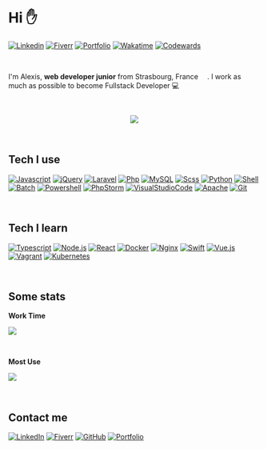 # Hi :raised_hand:

[![Linkedin](https://img.shields.io/badge/linkedin-0077B5?style=for-the-badge&color=0a66c2)](https://www.linkedin.com/in/alexishenry-strasbourg/)
[![Fiverr](https://img.shields.io/badge/fiverr-0077B5?style=for-the-badge&color=1dbf73)](https://fr.fiverr.com/alexishenry363)
[![Portfolio](https://img.shields.io/badge/portfolio-0077B5?style=for-the-badge&color=F2F2F2)](http://alexishenry.eu/)
[![Wakatime](https://img.shields.io/badge/wakatime-0077B5?style=for-the-badge&color=337ab7)](https://wakatime.com/@AlxisHenry)
[![Codewards](https://img.shields.io/badge/codewars-0077B5?style=for-the-badge&color=bb432c)](https://www.codewars.com/users/AlxisHenry)
<!--[![Rootme](https://img.shields.io/badge/root_me-0077B5?style=for-the-badge&color=191c22)](https://www.root-me.org/MANAALEXIS?lang=fr#170128326f78a2de456415a97b854e29)-->

<br>

I'm Alexis, <strong>web developer junior</strong> from Strasbourg, France  <img src="https://cdn-icons-png.flaticon.com/512/197/197560.png" width="14"/>. I work as much as possible to become Fullstack Developer 💻 

<br>

<p align="center">
  <img align="center" src="https://github-readme-stats.vercel.app/api?username=AlxisHenry&show_icons=true" />
</p>

<br>

## Tech I use

[![Javascript](https://img.shields.io/badge/javascript%20-%23323330.svg?&style=for-the-badge&logo=javascript&logoColor=fcdc00&color=gray)]()
[![jQuery](https://img.shields.io/badge/jquery%20-%230769AD.svg?&style=for-the-badge&logo=jquery&logoColor=0868ab&color=gray)]()
[![Laravel](https://img.shields.io/badge/laravel%20-hotpink.svg?&style=for-the-badge&logo=laravel&logoColor=FF2D20&color=gray)]()
[![Php](https://img.shields.io/badge/php%20-%23323330.svg?&style=for-the-badge&logo=php&logoColor=8b9ed6&color=gray)]()
[![MySQL](https://img.shields.io/badge/mysql%20-hotpink.svg?&style=for-the-badge&logo=mysql&logoColor=4479A1&color=gray)]()
[![Scss](https://img.shields.io/badge/scss%20-hotpink.svg?&style=for-the-badge&logo=SASS&logoColor=CC6699&color=gray)]()
[![Python](https://img.shields.io/badge/python%20-hotpink.svg?&style=for-the-badge&logo=python&color=gray)]()
[![Shell](https://img.shields.io/badge/bash%20-hotpink.svg?&style=for-the-badge&logo=gnu-bash&logoColor=4EAA25&color=gray)]()
[![Batch](https://img.shields.io/badge/batch%20-hotpink.svg?&style=for-the-badge&logo=windows%20terminal&logoColor=f2f2f2&color=gray)]()
[![Powershell](https://img.shields.io/badge/powershell%20-hotpink.svg?&style=for-the-badge&logo=powershell&logoColor=5391FE&color=gray)]()
[![PhpStorm](https://img.shields.io/badge/phpstorm%20-hotpink.svg?&style=for-the-badge&logo=phpstorm&logoColor=a247ea&color=gray)]()
[![VisualStudioCode](https://img.shields.io/badge/vscode%20-hotpink.svg?&style=for-the-badge&logo=visualstudiocode&logoColor=007ACC&color=gray)]()
[![Apache](https://img.shields.io/badge/apache%20-%23D42029.svg?&style=for-the-badge&logo=apache&logoColor=red&color=gray)]()
[![Git](https://img.shields.io/badge/git%20-%23F05033.svg?&style=for-the-badge&logo=git&logoColor=e84e31&color=gray)]()

<br>

## Tech I learn

[![Typescript](https://img.shields.io/badge/typescript%20-%23323330.svg?&style=for-the-badge&logo=typescript&logoColor=3178C6&color=gray)]()
[![Node.js](https://img.shields.io/badge/node.js%20-%23323330.svg?&style=for-the-badge&logo=node.js&logoColor=339933&color=gray)]()
[![React](https://img.shields.io/badge/react%20-%23323330.svg?&style=for-the-badge&logo=react&logoColor=61DAFB&color=gray)]()
[![Docker](https://img.shields.io/badge/docker%20-%23323330.svg?&style=for-the-badge&logo=docker&logoColor=2496ED&color=gray)]()
[![Nginx](https://img.shields.io/badge/nginx%20-%23323330.svg?&style=for-the-badge&logo=nginx&logoColor=009639&color=gray)]()
[![Swift](https://img.shields.io/badge/swift%20-%23323330.svg?&style=for-the-badge&logo=swift&logoColor=F05138&color=gray)]()
[![Vue.js](https://img.shields.io/badge/vuejs%20-%2335495e.svg?&style=for-the-badge&logo=vue.js&logoColor=%234FC08D&color=gray)]()
[![Vagrant](https://img.shields.io/badge/vagrant%20-%231563FF.svg?&style=for-the-badge&logo=vagrant&logoColor=0f54c4&color=gray)]()
[![Kubernetes](https://img.shields.io/badge/kubernetes%20-%23326ce5.svg?&style=for-the-badge&logo=kubernetes&logoColor=2f69de&color=gray)]()

<br>

## Some stats 

<p align="start">   <strong>Work Time</strong> </p>
<p align="start">
   <img src="https://wakatime.com/badge/user/b7db3515-75b7-455d-937b-6cf28353dd3f.svg">  
</p>

<br>

<p align="start"> <strong> Most Use </strong> </p>
<p align="start">
<a href="https://github.com/AlxisHenry">
  <img align="center" src="https://github-readme-stats.vercel.app/api/top-langs/?username=AlxisHenry&layout=compact" />
</a>
</p>


<br>

## Contact me 

[![LinkedIn](https://img.shields.io/badge/linkedin-0077B5?style=for-the-badge&color=0a66c2)](http://alexishenry.eu/)
[![Fiverr](https://img.shields.io/badge/fiverr-0077B5?style=for-the-badge&color=1dbf73)](https://fr.fiverr.com/alexishenry363)
[![GitHub](https://img.shields.io/badge/GitHub-%2312100E.svg?&style=for-the-badge&logo=Github&logoColor=white)](http://alexishenry.eu/)
[![Portfolio](https://img.shields.io/badge/portfolio-0077B5?style=for-the-badge&color=F2F2F2)](http://alexishenry.eu/)
